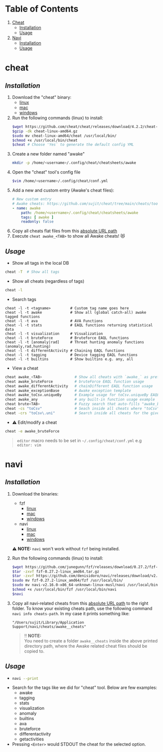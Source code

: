# Table of Contents
1. [Cheat](#cheat)
   * [Installation](#cheatinstall)
   * [Usage](#cheatusage)
2. [Navi](#navi)
   * [Installation](#naviinstall)
   * [Usage](#naviusage)

cheat <a name="cheat"></a>
========================

*Installation* <a name="cheatinstall"></a>
---------------------------

1. Download the "cheat" binary:
    * [linux](https://github.com/cheat/cheat/releases/download/4.2.2/cheat-linux-amd64.gz)
    * [mac](https://github.com/cheat/cheat/releases/download/4.2.2/cheat-darwin-amd64.gz)
    * [windows](https://github.com/cheat/cheat/releases/download/4.2.2/cheat-windows-amd64.exe.zip)
2. Run the following commands (linux) to install:
    ```bash
    $wget https://github.com/cheat/cheat/releases/download/4.2.2/cheat-linux-amd64.gz
    $gzip -dk cheat-linux-amd64.gz
    $sudo mv cheat-linux-amd64/cheat /usr/local/bin/
    $chmod +x /usr/local/bin/cheat
    $cheat # Choose 'Yes` to generate the default config YML
    ```
3. Create a new folder named "awake"
    ```bash
    mkdir -p /home/<username>/.config/cheat/cheatsheets/awake
    ```
4. Open the "cheat" tool's config file
    ```bash
    $vim /home/<username>/.config/cheat/conf.yml
    ```
5. Add a new and custom entry (Awake's cheat files):
    ```yaml
    # New custom entry
    # Awake cheats: https://github.com/sujit/cheat/tree/main/cheats/tool.cheat
    - name: awake
        path: /home/<username>/.config/cheat/cheatsheets/awake
        tags: [ awake ]
        readonly: false
    ```
6. Copy all cheats flat files from this [absolute URL path](https://github.com/sujit/cheat/tree/main/cheats/tool.cheat)
7. Execute `cheat awake_<TAB>` to show all Awake cheats! 😻

*Usage* <a name="cheatusage"></a>
---------------------------

* Show all tags in the local DB
```bash
cheat -T  # Show all tags
```

* Show all cheats (regardless of tags)
```bash
cheat -l
```

* Search tags
```
cheat -l -t <tagname>         # Custom tag name goes here
cheat -l -t awake             # Show all (global catch-all) awake tagged functions
cheat -l -t ava               # AVA Functions
cheat -l -t stats             # EAQL functions returning statistical data
cheat -l -t visualization     # Visualization
cheat -l -t bruteForce        # Bruteforce EAQL functions
cheat -l -t [anomaly|rad]     # Threat hunting anomaly functions (anomaly,rad,hunting)
cheat -l -t differentActivity # Chaining EAQL functions
cheat -l -t tagging           # Device tagging EAQL functions
cheat -l -t builtins          # Show builtins e.g. any, all
```

* View a cheat
```bash
cheat awake_<TAB>               # Show all cheats with `awake_` as prefix
cheat awake_bruteForce          # bruteForce EAQL function usage
cheat awake_differentActivity   # chainDifferent EAQL function usage
cheat awake_exceptionBase       # Awake exception template
cheat awake_toCsv.uniqueBy      # Example usage for toCsv.uniqueBy EAQL function
cheat awake_any                 # any built-in function usage example
cheat brute<TAB>                # Fuzzy search that auto-fills "awake_bruteForce" 💖
cheat -cs "toCsv"               # Seach inside all cheats where "toCsv" literal string matches ✨
cheat -crs "toCsv\.uni"         # Search inside all cheats for the given RegEx pattern 🔥
```

* :warning: Edit/modify a cheat
```bash
cheat -e awake_bruteForce
```
> `editor` macro needs to be set in `~/.config/cheat/conf.yml` e.g `editor: vim`


navi <a name="navi"></a>
========================

*Installation* <a name="naviinstall"></a>
------------------------

1. Download the binaries:
    * fzf
        * [linux](https://github.com/junegunn/fzf/releases/download/0.27.2/fzf-0.27.2-linux_amd64.tar.gz)
        * [mac](https://github.com/junegunn/fzf/releases/download/0.27.2/fzf-0.27.2-darwin_amd64.zip)
        * [windows](https://github.com/junegunn/fzf/releases/download/0.27.2/fzf-0.27.2-windows_amd64.zip)
    * navi
        * [linux](https://github.com/denisidoro/navi/releases/download/v2.16.0/navi-v2.16.0-x86_64-unknown-linux-musl.tar.gz)
        * [mac](https://github.com/denisidoro/navi/releases/download/v2.16.0/navi-v2.16.0-x86_64-apple-darwin.tar.gz)
        * [windows](https://github.com/denisidoro/navi/releases/download/v2.16.0/navi-v2.16.0-x86_64-pc-windows-gnu.zip)

    :warning: **NOTE:** `navi` won't work without `fzf` being installed.
2. Run the following commands (linux) to install:
    ```bash
    $wget https://github.com/junegunn/fzf/releases/download/0.27.2/fzf-0.27.2-linux_amd64.tar.gz
    $tar -zxvf fzf-0.27.2-linux_amd64.tar.gz
    $tar -zxvf https://github.com/denisidoro/navi/releases/download/v2.16.0/navi-v2.16.0-x86_64-unknown-linux-musl.tar.gz
    $sudo mv fzf-0.27.2-linux_amd64/fzf /usr/local/bin/
    $sudo mv navi-v2.16.0-x86_64-unknown-linux-musl/navi /usr/local/bin/
    $chmod +x /usr/local/bin/fzf /usr/local/bin/navi
    $navi
    ```
3. Copy all navi-related cheats from this [absolute URL path](https://github.com/sujit/cheat/tree/main/cheats/tool.navi) to the right folder. To know your existing cheats path, use the following command `navi info cheats-path`. In my case it prints something like:
   ```
   "/Users/sujit/Library/Application Support/navi/cheats/awake__cheats"
   ```

   > :bangbang: **NOTE:** <br/>
   > You need to create a folder `awake__cheats` inside the above printed directory path, where the Awake related cheat files should be copied to.

*Usage* <a name="naviusage"></a>
------------------------

*  ```bash
   navi --print
   ```
*  Search for the tags like we did for "cheat" tool. Below are few examples:
   * awake
   * tagging
   * stats
   * visualization
   * anomaly
   * builtins
   * ava
   * bruteforce
   * differentactivity
   * getactivities
* Pressing `<Enter>` would STDOUT the cheat for the selected option.
